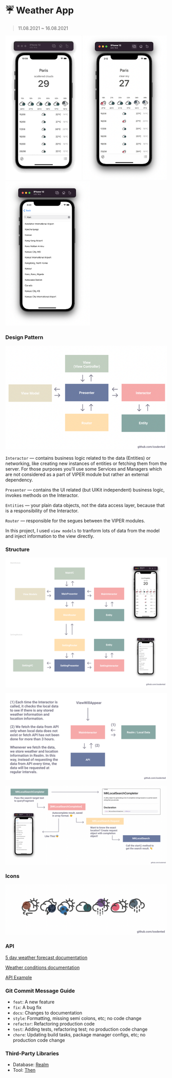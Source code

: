 # ☔️ Weather App
> 11.08.2021 ~ 16.08.2021

<p>
  <img src="./image/preview.gif", height = 450/>
  <img src="./image/preview2.png", height = 450/>
  <img src="./image/preview3.png", height = 450/>
</p>

### Design Pattern

![design-pattern](./image/viper.png)

`Interactor` — contains business logic related to the data (Entities) or networking, like creating new instances of entities or fetching them from the server. For those purposes you’ll use some Services and Managers which are not considered as a part of VIPER module but rather an external dependency.

`Presenter` — contains the UI related (but UIKit independent) business logic, invokes methods on the Interactor.

`Entities` — your plain data objects, not the data access layer, because that is a responsibility of the Interactor.

`Router` — responsible for the segues between the VIPER modules.

In this project, I used `view models` to tranform lots of data from the model and inject information to the view directly.

### Structure

![MKLocalSearchcompleter-pattern](./image/structure.png)

![MKLocalSearchcompleter-pattern](./image/api.png)

![MKLocalSearchcompleter-pattern](./image/mklocal.png)

### Icons

![design-pattern](./image/icons.png)

### API

[5 day weather forecast documentation](https://openweathermap.org/forecast5)

[Weather conditions documentation](https://openweathermap.org/weather-conditions#Weather-Condition-Codes-2)

[API Example](https://api.openweathermap.org/data/2.5/forecast?q=paris&APPID=da69ade359c47e35161bf2e2dad374e8&units=metric)

### Git Commit Message Guide

- `feat`: A new feature
- `fix`: A bug fix
- `docs`: Changes to documentation
- `style`: Formatting, missing semi colons, etc; no code change
- `refactor`: Refactoring production code
- `test`: Adding tests, refactoring test; no production code change
- `chore`: Updating build tasks, package manager configs, etc; no production code change

### Third-Party Libraries

* Database: [Realm](https://github.com/realm/realm-cocoa)
* Tool: [Then](https://github.com/devxoul/Then)
